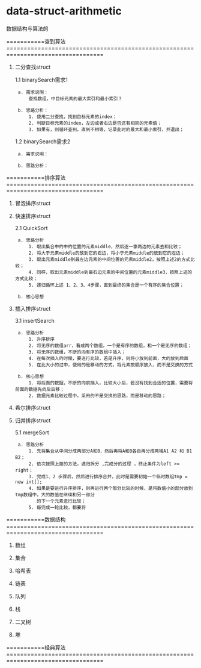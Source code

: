 # data-struct-arithmetic
数据结构与算法的

===========查到算法==================================================================================

1. 二分查找struct

    1.1 binarySearch需求1
   
        a. 需求说明：
            查找数组，中目标元素的最大索引和最小索引？
      
        b. 思路分析：
            1. 使用二分查找，找到目标元素的index；
            2. 判断目标元素的index，左边或者右边是否还有相同的元素值；
            3. 如果有，则循环查到，直到不相等，记录此时的最大和最小索引，并退出；
           
    1.2 binarySearch需求2 
        
        a. 需求说明：
            
        b. 思路分析：

===========排序算法==================================================================================

1. 冒泡排序struct
 
2. 快速排序struct 

    2.1 QuickSort
        
        a. 思路分析
            1. 取出集合中的中的位置的元素middle，然后逐一拿两边的元素去和比较；
            2. 将大于元素middle的放到它的右边，将小于元素middle的放到它的左边；
            3. 取出元素middle到最左边元素的中间位置的元素middle2，按照上述2的方式比较；
            4. 同样，取出元素middle到最右边元素的中间位置的元素middle3，按照上述的方式比较；
            5. 递归循环上述 1、2、3、4步骤，直到最终的集合是一个有序的集合位置；
            
        b. 核心思想
      
3. 插入排序struct

    3.1 insertSearch

        a. 思路分析
            1. 升序排序
            2. 将无序的数组arr，看成两个数组，一个是有序的数组，和一个是无序的数组；
            3. 将无序的数组，不断的向有序的数组中插入；
            4. 在每次插入的时候，要进行比较，若是升序，则将小放到前面，大的放到后面
            5. 在比大小的过中，使用的是移动的方式，将元素按顺序放入，而不是交换的方式

        b. 核心思想
            1. 将后面的数据，不断的向前插入，比较大小后，若没有找到合适的位置，需要将前面的数据先向后后移；
            2. 数据元素比较过程中，采用的不是交换的思路，而是移动的思路；

4. 希尔排序struct

5. 归并排序struct

    5.1 mergeSort
        
        a. 思路分析
            1. 先将集合从中间分成两部分A和B，然后再将A和B各自再分成两端A1 A2 和 B1 B2；
            2. 依次按照上面的方法，递归拆分 ,完成分的过程 ，终止条件为left >= right；
            3. 完成1、2 步骤后，然后进行排序合并，此时是需要初始一个临时数组tmp = new int[];
            4. 如果是要进行升序排序，则再进行两个部分比较的时候，是将数值小的部分放到tmp数组中，大的数值在继续和另一部分
               的下一个元素进行比较；
            5. 每完成一轮比较，都要将
          

===========数据结构==================================================================================

1. 数组

2. 集合

3. 哈希表

4. 链表

5. 队列

6. 栈

7. 二叉树

8. 堆

===========经典算法==================================================================================

        
            
            
       

